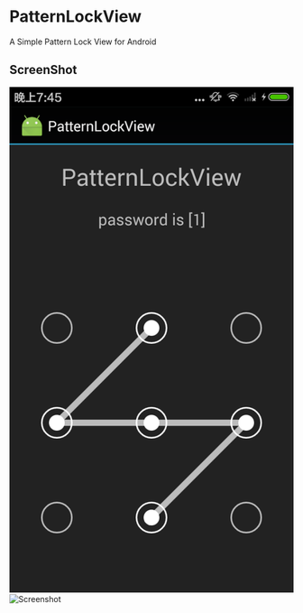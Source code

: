 # PatternLockView
A Simple Pattern Lock View for Android


## ScreenShot ##
![Screenshot](demo/circle_lock_view.png)
![Screenshot](demo/circle_dot_view.png)
